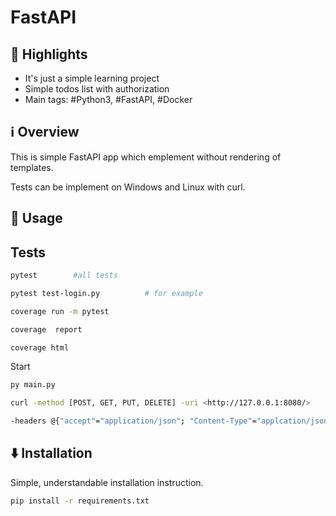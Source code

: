 # FastAPI
          
## 🌟 Highlights
- It's just a simple learning project
- Simple todos list with authorization
- Main tags: #Python3, #FastAPI, #Docker  


## ℹ️ Overview

This is simple FastAPI app which emplement without rendering of templates.

Tests can be implement on Windows and Linux with curl.

## 🚀 Usage
## Tests
```bash
pytest        #all tests

pytest test-login.py          # for example

coverage run -m pytest

coverage  report

coverage html
```

Start
```bash
py main.py

curl -method [POST, GET, PUT, DELETE] -uri <http://127.0.0.1:8080/>

-headers @{"accept"="application/json"; "Content-Type"="applcation/json"; "Authorization"="Bearer >access-token<"} -body '{"xx":"xx",.....}'
```



## ⬇️ Installation

Simple, understandable installation instruction.

```bash
pip install -r requirements.txt
```

